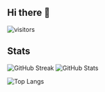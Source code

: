 ## Hi there 👋

<!--
**rlbc/rlbc** is a ✨ _special_ ✨ repository because its `README.md` (this file) appears on your GitHub profile.

Here are some ideas to get you started:

- 🔭 I’m currently working on ...
- 🌱 I’m currently learning ...
- 👯 I’m looking to collaborate on ...
- 🤔 I’m looking for help with ...
- 💬 Ask me about ...
- 📫 How to reach me: ...
- 😄 Pronouns: ...
- ⚡ Fun fact: ...
-->

![visitors](https://visitor-badge.laobi.icu/badge?page_id=rlbc.rlbc)

## Stats

  ![GitHub Streak](https://github-readme-streak-stats.herokuapp.com/?user=rlbc) ![GitHub Stats](https://github-readme-stats.vercel.app/api?username=rlbc&count_private=true&show_icons=true)

  ![Top Langs](https://github-readme-stats.vercel.app/api/top-langs/?username=rlbc&hide=html&langs_count=5&layout=compact&show_icons=true&count_private=true)
